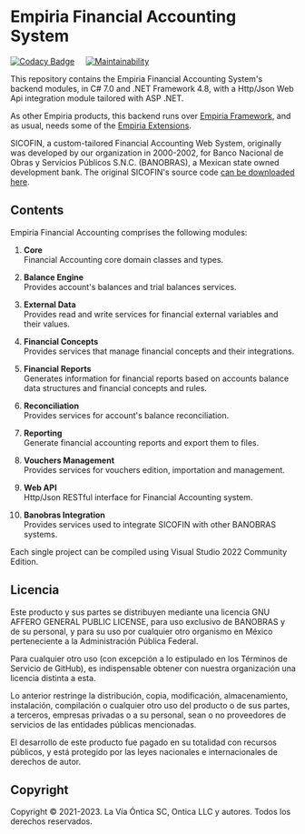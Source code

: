 ﻿# Empiria Financial Accounting System

[![Codacy Badge](https://app.codacy.com/project/badge/Grade/3eb36cbce7564607855c8995a3796d77)](https://www.codacy.com/gh/Ontica/Empiria.FinancialAccounting/dashboard?utm_source=github.com&amp;utm_medium=referral&amp;utm_content=Ontica/Empiria.FinancialAccounting&amp;utm_campaign=Badge_Grade)
&nbsp; &nbsp;
[![Maintainability](https://api.codeclimate.com/v1/badges/3982e4436bbd2779606f/maintainability)](https://codeclimate.com/github/Ontica/Empiria.FinancialAccounting/maintainability)

This repository contains the Empiria Financial Accounting System's backend modules,
in C# 7.0 and .NET Framework 4.8, with a Http/Json Web Api integration module
tailored with ASP .NET.

As other Empiria products, this backend runs over [Empiria Framework](https://github.com/Ontica/Empiria.Core),
and as usual, needs some of the [Empiria Extensions](https://github.com/Ontica/Empiria.Extensions).

SICOFIN, a custom-tailored Financial Accounting Web System, originally was developed by our organization in 2000-2002,
for Banco Nacional de Obras y Servicios Públicos S.N.C. (BANOBRAS), a Mexican state owned development bank.
The original SICOFIN's source code [can be downloaded here](https://github.com/Ontica/Sicofin).

## Contents

Empiria Financial Accounting comprises the following modules:

1.  **Core**  
    Financial Accounting core domain classes and types.

2.  **Balance Engine**  
    Provides account's balances and trial balances services.

3.  **External Data**  
    Provides read and write services for financial external variables and their values.

4.  **Financial Concepts**  
	Provides services that manage financial concepts and their integrations.

5.  **Financial Reports**  
    Generates information for financial reports based on accounts balance data structures and financial concepts and rules.

6.  **Reconciliation**  
    Provides services for account's balance reconciliation.

7.  **Reporting**  
    Generate financial accounting reports and export them to files.

8.  **Vouchers Management**  
    Provides services for vouchers edition, importation and management.

9. **Web API**  
    Http/Json RESTful interface for Financial Accounting system.

10. **Banobras Integration**  
    Provides services used to integrate SICOFIN with other BANOBRAS systems.


Each single project can be compiled using Visual Studio 2022 Community Edition.

## Licencia

Este producto y sus partes se distribuyen mediante una licencia GNU AFFERO
GENERAL PUBLIC LICENSE, para uso exclusivo de BANOBRAS y de su personal, y
para su uso por cualquier otro organismo en México perteneciente a la
Administración Pública Federal.

Para cualquier otro uso (con excepción a lo estipulado en los Términos de
Servicio de GitHub), es indispensable obtener con nuestra organización una
licencia distinta a esta.

Lo anterior restringe la distribución, copia, modificación, almacenamiento,
instalación, compilación o cualquier otro uso del producto o de sus partes,
a terceros, empresas privadas o a su personal, sean o no proveedores de
servicios de las entidades públicas mencionadas.

El desarrollo de este producto fue pagado en su totalidad con recursos
públicos, y está protegido por las leyes nacionales e internacionales
de derechos de autor.

## Copyright

Copyright © 2021-2023. La Vía Óntica SC, Ontica LLC y autores.
Todos los derechos reservados.
